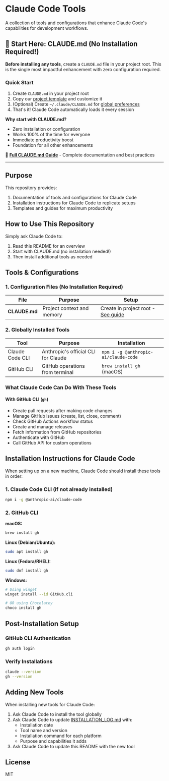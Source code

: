 # Claude Code Tools

A collection of tools and configurations that enhance Claude Code's capabilities for development workflows.

## 🎯 Start Here: CLAUDE.md (No Installation Required!)

**Before installing any tools**, create a `CLAUDE.md` file in your project root. This is the single most impactful enhancement with zero configuration required.

### Quick Start
1. Create `CLAUDE.md` in your project root
2. Copy our [project template](templates/CLAUDE.md.template) and customize it
3. (Optional) Create `~/.claude/CLAUDE.md` for [global preferences](templates/CLAUDE.md.global.template)
4. That's it! Claude Code automatically loads it every session

**Why start with CLAUDE.md?**
- Zero installation or configuration
- Works 100% of the time for everyone  
- Immediate productivity boost
- Foundation for all other enhancements

📖 **[Full CLAUDE.md Guide](docs/CLAUDE_MD_GUIDE.md)** - Complete documentation and best practices

---

## Purpose

This repository provides:
1. Documentation of tools and configurations for Claude Code
2. Installation instructions for Claude Code to replicate setups
3. Templates and guides for maximum productivity

## How to Use This Repository

Simply ask Claude Code to:
1. Read this README for an overview
2. Start with CLAUDE.md (no installation needed!)
3. Then install additional tools as needed

## Tools & Configurations

### 1. Configuration Files (No Installation Required)

| File | Purpose | Setup |
|------|---------|-------|
| **CLAUDE.md** | Project context and memory | Create in project root - [See guide](docs/CLAUDE_MD_GUIDE.md) |

### 2. Globally Installed Tools

| Tool | Purpose | Installation |
|------|---------|--------------|
| Claude Code CLI | Anthropic's official CLI for Claude | `npm i -g @anthropic-ai/claude-code` |
| GitHub CLI | GitHub operations from terminal | `brew install gh` (macOS) |

### What Claude Code Can Do With These Tools

#### With GitHub CLI (`gh`)
- Create pull requests after making code changes
- Manage GitHub issues (create, list, close, comment)
- Check GitHub Actions workflow status
- Create and manage releases
- Fetch information from GitHub repositories
- Authenticate with GitHub
- Call GitHub API for custom operations

## Installation Instructions for Claude Code

When setting up on a new machine, Claude Code should install these tools in order:

### 1. Claude Code CLI (if not already installed)
```bash
npm i -g @anthropic-ai/claude-code
```

### 2. GitHub CLI
**macOS:**
```bash
brew install gh
```

**Linux (Debian/Ubuntu):**
```bash
sudo apt install gh
```

**Linux (Fedora/RHEL):**
```bash
sudo dnf install gh
```

**Windows:**
```bash
# Using winget
winget install --id GitHub.cli

# OR using Chocolatey
choco install gh
```

## Post-Installation Setup

### GitHub CLI Authentication
```bash
gh auth login
```

### Verify Installations
```bash
claude --version
gh --version
```

## Adding New Tools

When installing new tools for Claude Code:
1. Ask Claude Code to install the tool globally
2. Ask Claude Code to update [INSTALLATION_LOG.md](INSTALLATION_LOG.md) with:
   - Installation date
   - Tool name and version
   - Installation command for each platform
   - Purpose and capabilities it adds
3. Ask Claude Code to update this README with the new tool

## License

MIT
